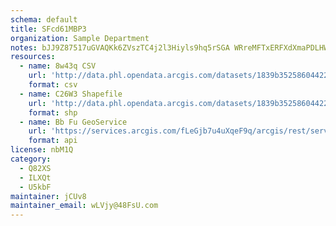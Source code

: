 ```yaml
---
schema: default
title: SFcd61MBP3 
organization: Sample Department 
notes: bJJ9Z87517uGVAQKk6ZVszTC4j2l3Hiyls9hq5rSGA WRreMFTxERFXdXmaPDLHW6ogNvNedOL8ODMqBjaIbcu1Ut fn0wQyonPt 
resources:
  - name: 8w43q CSV
    url: 'http://data.phl.opendata.arcgis.com/datasets/1839b35258604422b0b520cbb668df0d_0.csv'
    format: csv
  - name: C26W3 Shapefile
    url: 'http://data.phl.opendata.arcgis.com/datasets/1839b35258604422b0b520cbb668df0d_0.zip'
    format: shp
  - name: Bb Fu GeoService
    url: 'https://services.arcgis.com/fLeGjb7u4uXqeF9q/arcgis/rest/services/Air_Monitoring_Stations/FeatureServer/0/query'
    format: api
license: nbM1Q 
category:
  - Q82XS 
  - ILXQt 
  - U5kbF 
maintainer: jCUv8  
maintainer_email: wLVjy@48FsU.com
---
```

